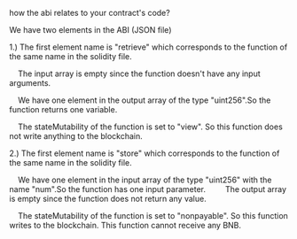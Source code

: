 how the abi relates to your contract's code?

We have two elements in the ABI (JSON file)

1.) The first element name is "retrieve" which corresponds to the function of the same name in the solidity file.

    The input array is empty since the function doesn't have any input arguments.

    We have one element in the output array of the type "uint256".So the function returns one variable.

    The stateMutability of the function is set to "view". So this function does not write anything to the blockchain.

2.) The first element name is "store" which corresponds to the function of the same name in the solidity file.

    We have one element in the input array of the type "uint256" with the name "num".So the function has one input parameter.
    
    The output array is empty since the function does not return any value.

    The stateMutability of the function is set to "nonpayable". So this function writes to the blockchain. This function cannot receive any BNB.

    